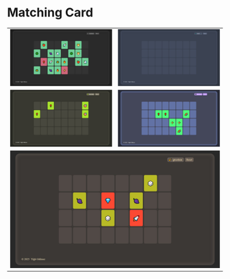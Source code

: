 # Matching Card

<p align="center">
  <table>
    <tr>
      <td><img src="https://github.com/yigitgulmez/matching-cards-game/raw/main/images/image.png" /></td>
      <td><img src="https://github.com/yigitgulmez/matching-cards-game/raw/main/images/image%20(1).png" /></td>
    </tr>
    <tr>
      <td><img src="https://github.com/yigitgulmez/matching-cards-game/raw/main/images/image%20(2).png"/></td>
      <td><img src="https://github.com/yigitgulmez/matching-cards-game/raw/main/images/image%20(3).png"/></td>
    </tr>
    <tr>
      <td colspan="2" align="center">
        <img src="https://github.com/yigitgulmez/matching-cards-game/raw/main/images/image%20(4).png"/>
      </td>
    </tr>
  </table>
</p>

